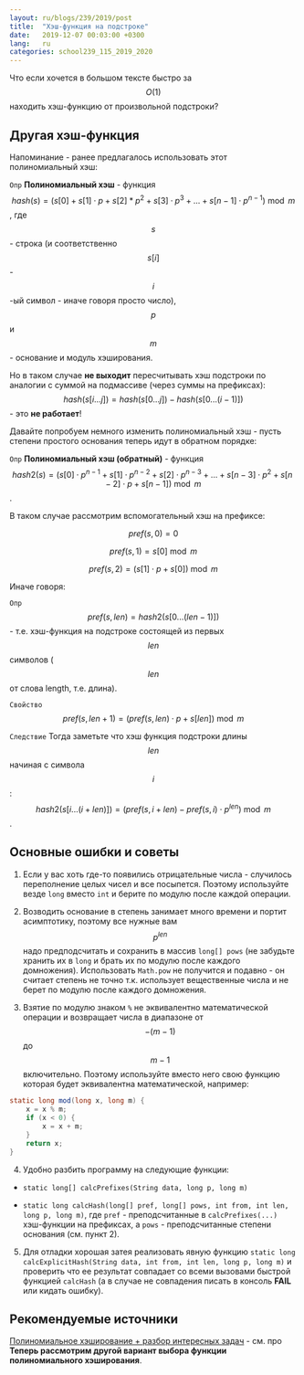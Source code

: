 ```yaml
---
layout: ru/blogs/239/2019/post
title:  "Хэш-функция на подстроке"
date:   2019-12-07 00:03:00 +0300
lang:   ru
categories: school239_115_2019_2020
---
```


Что если хочется в большом тексте быстро за $$O(1)$$ находить хэш-функцию от произвольной подстроки?

Другая хэш-функция
-----

Напоминание - ранее предлагалось использовать этот полиномиальный хэш:

```Опр``` **Полиномиальный хэш** - функция $$hash(s) = (s[0] + s[1] \cdot p + s[2] * p^2 + s[3] \cdot p^3 + ... + s[n-1] \cdot p^{n-1}) \bmod m$$, где $$s$$ - строка (и соответственно $$s[i]$$ - $$i$$-ый символ - иначе говоря просто число), $$p$$ и $$m$$ - основание и модуль хэширования.

Но в таком случае **не выходит** пересчитывать хэш подстроки по аналогии с суммой на подмассиве (через суммы на префиксах): $$hash(s[i...j])=hash(s[0...j]) - hash(s[0...(i-1)])$$ - это **не работает**!

Давайте попробуем немного изменить полиномиальный хэш - пусть степени простого основания теперь идут в обратном порядке:

```Опр``` **Полиномиальный хэш (обратный)** - функция $$hash2(s) = (s[0] \cdot p^{n-1} + s[1] \cdot p^{n-2} + s[2] \cdot p^{n-3} + ...  + s[n-3] \cdot p^2 + s[n-2] \cdot p + s[n-1]) \bmod m$$.

В таком случае рассмотрим вспомогательный хэш на префиксе:

$$pref(s, 0) = 0$$

$$pref(s, 1) = s[0] \bmod m$$

$$pref(s, 2) = (s[1] \cdot p + s[0]) \bmod m$$

Иначе говоря:

```Опр``` $$pref(s, len) = hash2(s[0...(len-1)])$$ - т.е. хэш-функция на подстроке состоящей из первых $$len$$ символов ($$len$$ от слова length, т.е. длина).

```Свойство``` $$pref(s, len + 1) = (pref(s, len) \cdot p + s[len]) \bmod m$$

```Следствие``` Тогда заметьте что хэш функция подстроки длины $$len$$ начиная с символа $$i$$: $$hash2(s[i...(i+len)]) = (pref(s, i+len) - pref(s, i) \cdot p^{len}) \bmod m$$.

Основные ошибки и советы
-----

1) Если у вас хоть где-то появились отрицательные числа - случилось переполнение целых чисел и все посыпется. Поэтому используйте везде ```long``` вместо ```int``` и берите по модулю после каждой операции.

2) Возводить основание в степень занимает много времени и портит асимптотику, поэтому все нужные вам $$p^{len}$$ надо предподсчитать и сохранить в массив ```long[] pows``` (не забудьте хранить их в ```long``` и брать их по модулю после каждого домножения). Использовать ```Math.pow``` не получится и подавно - он считает степень не точно т.к. использует вещественные числа и не берет по модулю после каждого домножения.

3) Взятие по модулю знаком ```%``` не эквивалентно математической операции и возвращает числа в диапазоне от $$-(m-1)$$ до $$m-1$$ включительно. Поэтому используйте вместо него свою функцию которая будет эквивалентна математической, например:

```java
static long mod(long x, long m) {
    x = x % m;
    if (x < 0) {
        x = x + m;
    }
    return x;
}
```

4) Удобно разбить программу на следующие функции:
 
 - ```static long[] calcPrefixes(String data, long p, long m)```

 - ```static long calcHash(long[] pref, long[] pows, int from, int len, long p, long m)```, где ```pref``` - преподсчитанные в ```calcPrefixes(...)``` хэш-функции на префиксах, а ```pows``` - преподсчитанные степени основания (см. пункт 2).

5) Для отладки хорошая затея реализовать явную функцию ```static long calcExplicitHash(String data, int from, int len, long p, long m)``` и проверить что ее результат совпадает со всеми вызовами быстрой функцией ```calcHash``` (а в случае не совпадения писать в консоль **FAIL** или кидать ошибку).  

Рекомендуемые источники
-----

[Полиномиальное хэширование + разбор интересных задач](https://codeforces.com/blog/entry/60445) - см. про **Теперь рассмотрим другой вариант выбора функции полиномиального хэширования**.
